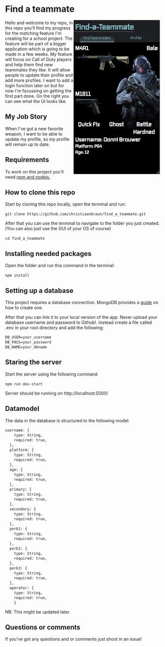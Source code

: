 # Find a teammate

<img src='./public/images/UI_screenshot.png' alt="The User interface for the app" height="500" align="right">

Hello and welcome to my repo, in this repo you'll find my progress for the matching feature I'm creating for a school project. The feature will be part of a bigger application which is going to be made in a few weeks. My feature will focus on Call of Duty players and help them find new teammates they like. It will allow people to update their profile and add more profiles. I want to add a login function later on but for now I'm focussing on getting the first part done. On the right you can see what the UI looks like.

## My Job Story

When I've got a new favorite weapon, I want to be able to update my profile, so my profile will remain up to date.

## Requirements

To work on this project you'll need [npm and nodejs.](https://www.npmjs.com/get-npm)

## How to clone this repo

Start by cloning this repo locally, open the terminal and run:

`git clone https://github.com/christiaanbraun/find_a_teammate.git`

After that you can use the terminal to navigate to the folder you just created. (You can also just use the GUI of your OS of course)

`cd find_a_teammate`

## Installing needed packages

Open the folder and run this command in the terminal:

`npm install`

## Setting up a database

This project requires a database connection. MongoDB provides a [guide](https://docs.mongodb.com/guides/server/drivers/) on how to create one.

After that you can link it to your local version of the app. Never upload your database username and password to Github!. Instead create a file called .env in your root directory and add the following:

```
DB_USER=your_username
DB_PASS=your_password
DB_NAME=your_dbname
```

## Staring the server

Start the server using the following command

`npm run dev-start`

Server should be running on http://localhost:5000/

## Datamodel

The data in the database is structured to the following model:

```JS
username: {
    type: String,
    required: true,
  },
  platform: {
    type: String,
    required: true,
  },
  age: {
    type: String,
    required: true,
  },
  primary: {
    type: String,
    required: true,
  },
  secondary: {
    type: String,
    required: true,
  },
  perk1: {
    type: String,
    required: true,
  },
  perk2: {
    type: String,
    required: true,
  },
  perk3: {
    type: String,
    required: true,
  },
  operator: {
    type: String,
    required: true,
    }
```

NB: This might be updated later.

## Questions or comments

If you've got any questions and or comments just shoot in an issue!
